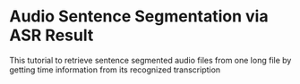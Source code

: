 # Audio Sentence Segmentation via ASR Result
This tutorial to retrieve sentence segmented audio files from one long file by getting time information from its recognized transcription
